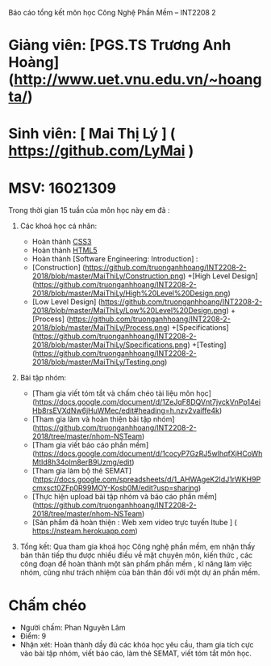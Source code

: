 Báo cáo tổng kết môn học Công Nghệ Phần Mềm – INT2208 2

# Giảng viên: [PGS.TS Trương Anh Hoàng] (http://www.uet.vnu.edu.vn/~hoangta/) 
# Sinh viên: [ Mai Thị Lý ] ( https://github.com/LyMai ) 
# MSV: 16021309

Trong thời gian 15 tuần của môn học này em đã : 
1. Các khoá học cá nhân:
	- Hoàn thành [CSS3](https://github.com/truonganhhoang/INT2208-2-2018/tree/master/MaiThiLy/CSS)
	- Hoàn thành [HTML5](https://github.com/truonganhhoang/INT2208-2-2018/tree/master/MaiThiLy/HTML5)
	- Hoàn thành [Software Engineering: Introduction] :
	+ [Construction]
	(https://github.com/truonganhhoang/INT2208-2-2018/blob/master/MaiThiLy/Construction.png)
	+[High Level Design] (https://github.com/truonganhhoang/INT2208-2-2018/blob/master/MaiThiLy/High%20Level%20Design.png)
	+ [Low Level Design] (https://github.com/truonganhhoang/INT2208-2-2018/blob/master/MaiThiLy/Low%20Level%20Design.png)
	+[Process] (https://github.com/truonganhhoang/INT2208-2-2018/blob/master/MaiThiLy/Process.png)
	+[Specifications] (https://github.com/truonganhhoang/INT2208-2-2018/blob/master/MaiThiLy/Specifications.png)
	+[Testing] (https://github.com/truonganhhoang/INT2208-2-2018/blob/master/MaiThiLy/Testing.png)

2. Bài tập nhóm:
	- [Tham gia viết tóm tắt và chấm chéo tài liệu môn học] (https://docs.google.com/document/d/1ZeJqF8DQVnt7jvckVnPp14eiHb8rsEVXdNw6jHuWMec/edit#heading=h.nzv2vaiffe4k)
	- [Tham gia làm và hoàn thiện bài tập nhóm] (https://github.com/truonganhhoang/INT2208-2-2018/tree/master/nhom-NSTeam)
	- [Tham gia viết báo cáo phần mềm] (https://docs.google.com/document/d/1cocyP7GzRJ5wIhqfXjHCoWhMtld8h34olm8erB9Uzmg/edit)
	- [Tham gia làm bộ thẻ SEMAT] (https://docs.google.com/spreadsheets/d/1_AHWAgeK2IdJ1rWKH9Pcmxsct0ZFp0R99MOY-Kosb0M/edit?usp=sharing)
	- [Thực hiện upload bài tập nhóm và báo cáo phần mềm] (https://github.com/truonganhhoang/INT2208-2-2018/tree/master/nhom-NSTeam)
	- [Sản phẩm đã hoàn thiện : Web xem video trực tuyến Itube ] ( https://nsteam.herokuapp.com)

3.	Tổng kết: 
Qua tham gia khoá học Công nghệ phần mềm, em nhận thấy bản thân tiếp thu được nhiều điều về mặt chuyên môn, kiến thức , các công đoạn để hoàn thành một sản phẩm phần mềm , kĩ năng làm việc nhóm, cũng như trách nhiệm của bản thân đối với một dự án phần mềm.
# Chấm chéo
- Người chấm: Phan Nguyên Lâm
- Điểm: 9
- Nhận xét: Hoàn thành dầy đủ các khóa học yêu cầu, tham gia tích cực vào bài tập nhóm, viết báo cáo, làm thẻ SEMAT, viết tóm tắt môn học.


